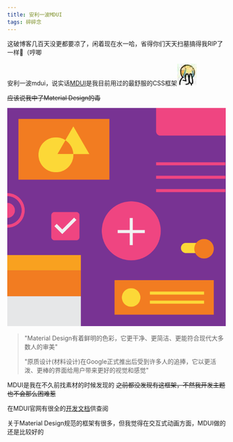 ```yaml
---
title: 安利一波MDUI
tags: 碎碎念
---
```


这破博客几百天没更都要凉了，闲着现在水一哈，省得你们天天扫墓搞得我RIP了一样:see_no_evil:（哼唧<br><br>安利一波mdui，说实话[MDUI][mdui]是我目前用过的最舒服的CSS框架![哈哈][funnycry]

~~应该说我中了Material Design的毒~~

![md][md]

> "Material Design有着鲜明的色彩，它更干净、更简洁、更能符合现代大多数人的审美"
>>
> "原质设计(材料设计)在Google正式推出后受到许多人的追捧，它以更活泼、更棒的界面给用户带来更好的视觉和感觉"

MDUI是我在不久前找素材的时候发现的  ~~之前都没发现有这框架，不然我开发主题也不会那么困难惹~~

在MDUI官网有很全的[开发文档][docs]供查阅

关于Material Design规范的框架有很多，但我觉得在交互式动画方面，MDUI做的还是比较好的

[mdui]: https://www.mdui.org
[funnycry]: /exp/funnycry.png
[md]: usrimg/2017-7-27-mduiqwq-1.png
[docs]: https://www.mdui.org/docs
